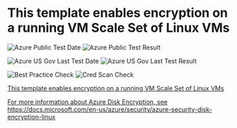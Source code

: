# This template enables encryption on a running VM Scale Set of Linux VMs

![Azure Public Test Date](https://azurequickstartsservice.blob.core.windows.net/badges/201-encrypt-running-vmss-linux/PublicLastTestDate.svg)
![Azure Public Test Result](https://azurequickstartsservice.blob.core.windows.net/badges/201-encrypt-running-vmss-linux/PublicDeployment.svg)

![Azure US Gov Last Test Date](https://azurequickstartsservice.blob.core.windows.net/badges/201-encrypt-running-vmss-linux/FairfaxLastTestDate.svg)
![Azure US Gov Last Test Result](https://azurequickstartsservice.blob.core.windows.net/badges/201-encrypt-running-vmss-linux/FairfaxDeployment.svg)

![Best Practice Check](https://azurequickstartsservice.blob.core.windows.net/badges/201-encrypt-running-vmss-linux/BestPracticeResult.svg)
![Cred Scan Check](https://azurequickstartsservice.blob.core.windows.net/badges/201-encrypt-running-vmss-linux/CredScanResult.svg)

<a href="https://portal.azure.com/#create/Microsoft.Template/uri/https%3A%2F%2Fraw.githubusercontent.com%2Fazure%2Fazure-quickstart-templates%2Fmaster%2F201-encrypt-running-vmss-linux%2Fazuredeploy.json" target="_blank">


<a href="http://armviz.io/#/?load=https%3A%2F%2Fraw.githubusercontent.com%2Fazure%2Fazure-quickstart-templates%2Fmaster%2F201-encrypt-running-vmss-linux%2Fazuredeploy.json" target="_blank">

This template enables encryption on a running VM Scale Set of Linux VMs

For more information about Azure Disk Encryption, see
https://docs.microsoft.com/en-us/azure/security/azure-security-disk-encryption-linux

